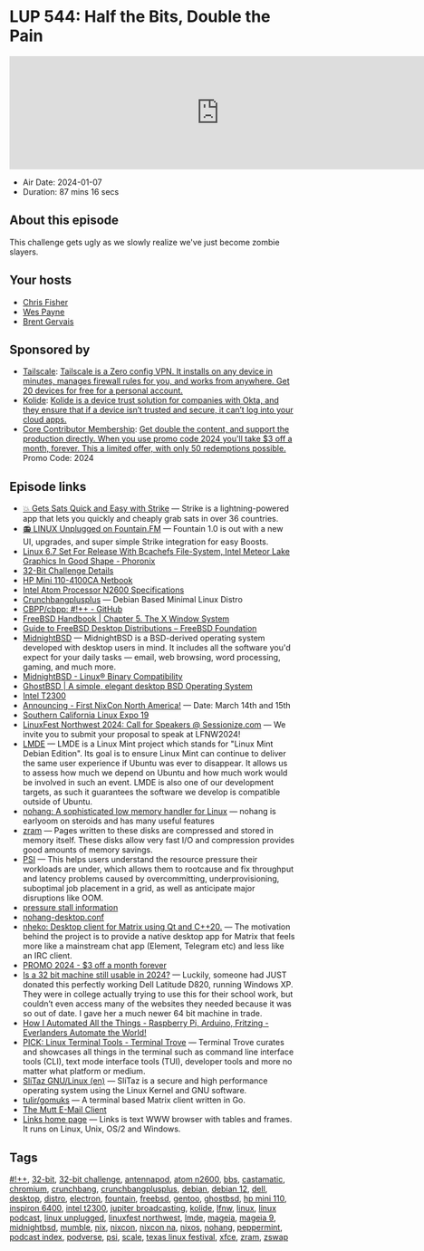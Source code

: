 # LUP 544: Half the Bits, Double the Pain

<iframe src="https://player.fireside.fm/v2/RUkczH-V+OFIbIDiW?theme=dark" width="740" height="200" frameborder="0" scrolling="no"></iframe>

* Air Date: 2024-01-07
* Duration: 87 mins 16 secs

## About this episode

This challenge gets ugly as we slowly realize we've just become zombie slayers.

## Your hosts
* [Chris Fisher](https://linuxunplugged.com/hosts/chrislas)
* [Wes Payne](https://linuxunplugged.com/hosts/wes)
* [Brent Gervais](https://linuxunplugged.com/hosts/brent)

## Sponsored by

  * [Tailscale](http://tailscale.com/): [Tailscale is a Zero config VPN. It installs on any device in minutes, manages firewall rules for you, and works from anywhere. Get 20 devices for free for a personal account. ](http://tailscale.com/)
  * [Kolide](https://kolide.com/unplugged): [Kolide is a device trust solution for companies with Okta, and they ensure that if a device isn’t trusted and secure, it can’t log into your cloud apps.](https://kolide.com/unplugged)
  * [Core Contributor Membership](https://jupitersignal.memberful.com/checkout?plan=74364&coupon=2024): [Get double the content, and support the production directly. When you use promo code 2024 you'll take $3 off a month, forever. This a limited offer, with only 50 redemptions possible. ](https://jupitersignal.memberful.com/checkout?plan=74364&coupon=2024) Promo Code: 2024



## Episode links

  * [💥 Gets Sats Quick and Easy with Strike](https://strike.me/ "💥 Gets Sats Quick and Easy with Strike") — Strike is a lightning-powered app that lets you quickly and cheaply grab sats in over 36 countries.
  * [📻 LINUX Unplugged on Fountain.FM](https://www.fountain.fm/show/dWiuBeqpDSM86AwXRXov "📻 LINUX Unplugged on Fountain.FM") — Fountain 1.0 is out with a new UI, upgrades, and super simple Strike integration for easy Boosts.
  * [Linux 6.7 Set For Release With Bcachefs File-System, Intel Meteor Lake Graphics In Good Shape - Phoronix](https://www.phoronix.com/news/Linux-6.7-Features-Today "Linux 6.7 Set For Release With Bcachefs File-System, Intel Meteor Lake Graphics In Good Shape - Phoronix")
  * [32-Bit Challenge Details](https://linuxunplugged.com/articles/32bit "32-Bit Challenge Details")
  * [HP Mini 110-4100CA Netbook](https://www.amazon.ca/HP-110-4100CA-10-1-inch-Netbook-N2600/dp/B00701OZ62 "HP Mini 110-4100CA Netbook")
  * [Intel Atom Processor N2600 Specifications](https://ark.intel.com/content/www/us/en/ark/products/58916/intel-atom-processor-n2600-1m-cache-1-6-ghz.html "Intel Atom Processor N2600 Specifications")
  * [Crunchbangplusplus](https://www.crunchbangplusplus.org/#features "Crunchbangplusplus") — Debian Based Minimal Linux Distro
  * [CBPP/cbpp: #!++ - GitHub](https://github.com/CBPP/cbpp "CBPP/cbpp: #!++ - GitHub")
  * [FreeBSD Handbook | Chapter 5. The X Window System](https://docs.freebsd.org/en/books/handbook/x11/ "FreeBSD Handbook | Chapter 5. The X Window System")
  * [Guide to FreeBSD Desktop Distributions – FreeBSD Foundation](https://freebsdfoundation.org/freebsd-project/resourcesold/guide-to-freebsd-desktop-distributions/ "Guide to FreeBSD Desktop Distributions – FreeBSD Foundation")
  * [MidnightBSD](https://www.midnightbsd.org/ "MidnightBSD") — MidnightBSD is a BSD-derived operating system developed with desktop users in mind. It includes all the software you'd expect for your daily tasks — email, web browsing, word processing, gaming, and much more.
  * [MidnightBSD - Linux® Binary Compatibility](https://www.midnightbsd.org/documentation/linux.html "MidnightBSD - Linux® Binary Compatibility")
  * [GhostBSD | A simple, elegant desktop BSD Operating System](https://www.ghostbsd.org/ "GhostBSD | A simple, elegant desktop BSD Operating System")
  * [Intel T2300](https://www.intel.com/content/www/us/en/products/sku/27233/intel-core-duo-processor-t2300-2m-cache-1-66-ghz-667-mhz-fsb/specifications.html "Intel T2300")
  * [Announcing - First NixCon North America!](https://discourse.nixos.org/t/announcing-first-nixcon-north-america/35874 "Announcing - First NixCon North America!") — Date: March 14th and 15th
  * [Southern California Linux Expo 19](https://www.socallinuxexpo.org/scale/21x "Southern California Linux Expo 19")
  * [LinuxFest Northwest 2024: Call for Speakers @ Sessionize.com](https://sessionize.com/lfnw2024 "LinuxFest Northwest 2024: Call for Speakers @ Sessionize.com") — We invite you to submit your proposal to speak at LFNW2024!
  * [LMDE](https://www.linuxmint.com/download_lmde.php "LMDE") — LMDE is a Linux Mint project which stands for "Linux Mint Debian Edition". Its goal is to ensure Linux Mint can continue to deliver the same user experience if Ubuntu was ever to disappear. It allows us to assess how much we depend on Ubuntu and how much work would be involved in such an event. LMDE is also one of our development targets, as such it guarantees the software we develop is compatible outside of Ubuntu.
  * [nohang: A sophisticated low memory handler for Linux](https://github.com/hakavlad/nohang "nohang: A sophisticated low memory handler for Linux") — nohang is earlyoom on steroids and has many useful features
  * [zram](https://www.kernel.org/doc/Documentation/blockdev/zram.txt "zram") — Pages written to these disks are compressed and stored in memory itself. These disks allow very fast I/O and compression provides good amounts of memory savings.
  * [PSI](https://lwn.net/Articles/759658/ "PSI") — This helps users understand the resource pressure their workloads are under, which allows them to rootcause and fix throughput and latency problems caused by overcommitting, underprovisioning, suboptimal job placement in a grid, as well as anticipate major disruptions like OOM.
  * [pressure stall information](https://facebookmicrosites.github.io/psi/ "pressure stall information")
  * [nohang-desktop.conf](https://github.com/hakavlad/nohang/blob/master/conf/nohang/nohang-desktop.conf.in "nohang-desktop.conf")
  * [nheko: Desktop client for Matrix using Qt and C++20.](https://github.com/Nheko-Reborn/nheko "nheko: Desktop client for Matrix using Qt and C++20.") — The motivation behind the project is to provide a native desktop app for Matrix that feels more like a mainstream chat app (Element, Telegram etc) and less like an IRC client.
  * [PROMO 2024 - $3 off a month forever](https://jupitersignal.memberful.com/checkout?plan=74364&coupon=2024 "PROMO 2024 - $3 off a month forever")
  * [Is a 32 bit machine still usable in 2024?](https://codemonkeymike.medium.com/is-a-32-bit-machine-still-usable-in-2024-304be295251f "Is a 32 bit machine still usable in 2024?") — Luckily, someone had JUST donated this perfectly working Dell Latitude D820, running Windows XP. They were in college actually trying to use this for their school work, but couldn’t even access many of the websites they needed because it was so out of date. I gave her a much newer 64 bit machine in trade.
  * [How I Automated All the Things - Raspberry Pi, Arduino, Fritzing - Everlanders Automate the World!](https://youtu.be/aS3BiYaEfiw?si=ub5IcaqprpHPTpkM&t=1204 "How I Automated All the Things - Raspberry Pi, Arduino, Fritzing - Everlanders Automate the World!")
  * [PICK: Linux Terminal Tools - Terminal Trove](https://terminaltrove.com/categories/linux/ "PICK: Linux Terminal Tools - Terminal Trove") — Terminal Trove curates and showcases all things in the terminal such as command line interface tools (CLI), text mode interface tools (TUI), developer tools and more no matter what platform or medium.
  * [SliTaz GNU/Linux (en)](https://www.slitaz.org/en/ "SliTaz GNU/Linux \(en\)") — SliTaz is a secure and high performance operating system using the Linux Kernel and GNU software.
  * [tulir/gomuks](https://github.com/tulir/gomuks "tulir/gomuks") — A terminal based Matrix client written in Go.
  * [The Mutt E-Mail Client](http://www.mutt.org/ "The Mutt E-Mail Client")
  * [Links home page](http://www.jikos.cz/~mikulas/links/ "Links home page") — Links is text WWW browser with tables and frames. It runs on Linux, Unix, OS/2 and Windows.



## Tags

[#!++](https://linuxunplugged.com/tags/%23!++), [32-bit](https://linuxunplugged.com/tags/32-bit), [32-bit challenge](https://linuxunplugged.com/tags/32-bit%20challenge), [antennapod](https://linuxunplugged.com/tags/antennapod), [atom n2600](https://linuxunplugged.com/tags/atom%20n2600), [bbs](https://linuxunplugged.com/tags/bbs), [castamatic](https://linuxunplugged.com/tags/castamatic), [chromium](https://linuxunplugged.com/tags/chromium), [crunchbang](https://linuxunplugged.com/tags/crunchbang), [crunchbangplusplus](https://linuxunplugged.com/tags/crunchbangplusplus), [debian](https://linuxunplugged.com/tags/debian), [debian 12](https://linuxunplugged.com/tags/debian%2012), [dell](https://linuxunplugged.com/tags/dell), [desktop](https://linuxunplugged.com/tags/desktop), [distro](https://linuxunplugged.com/tags/distro), [electron](https://linuxunplugged.com/tags/electron), [fountain](https://linuxunplugged.com/tags/fountain), [freebsd](https://linuxunplugged.com/tags/freebsd), [gentoo](https://linuxunplugged.com/tags/gentoo), [ghostbsd](https://linuxunplugged.com/tags/ghostbsd), [hp mini 110](https://linuxunplugged.com/tags/hp%20mini%20110), [inspiron 6400](https://linuxunplugged.com/tags/inspiron%206400), [intel t2300](https://linuxunplugged.com/tags/intel%20t2300), [jupiter broadcasting](https://linuxunplugged.com/tags/jupiter%20broadcasting), [kolide](https://linuxunplugged.com/tags/kolide), [lfnw](https://linuxunplugged.com/tags/lfnw), [linux](https://linuxunplugged.com/tags/linux), [linux podcast](https://linuxunplugged.com/tags/linux%20podcast), [linux unplugged](https://linuxunplugged.com/tags/linux%20unplugged), [linuxfest northwest](https://linuxunplugged.com/tags/linuxfest%20northwest), [lmde](https://linuxunplugged.com/tags/lmde), [mageia](https://linuxunplugged.com/tags/mageia), [mageia 9](https://linuxunplugged.com/tags/mageia%209), [midnightbsd](https://linuxunplugged.com/tags/midnightbsd), [mumble](https://linuxunplugged.com/tags/mumble), [nix](https://linuxunplugged.com/tags/nix), [nixcon](https://linuxunplugged.com/tags/nixcon), [nixcon na](https://linuxunplugged.com/tags/nixcon%20na), [nixos](https://linuxunplugged.com/tags/nixos), [nohang](https://linuxunplugged.com/tags/nohang), [peppermint](https://linuxunplugged.com/tags/peppermint), [podcast index](https://linuxunplugged.com/tags/podcast%20index), [podverse](https://linuxunplugged.com/tags/podverse), [psi](https://linuxunplugged.com/tags/psi), [scale](https://linuxunplugged.com/tags/scale), [texas linux festival](https://linuxunplugged.com/tags/texas%20linux%20festival), [xfce](https://linuxunplugged.com/tags/xfce), [zram](https://linuxunplugged.com/tags/zram), [zswap](https://linuxunplugged.com/tags/zswap)